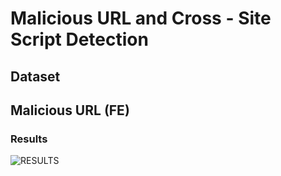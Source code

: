 # Malicious URL and Cross - Site Script Detection 


## Dataset 

## Malicious URL (FE)
### Results 
![RESULTS]()
